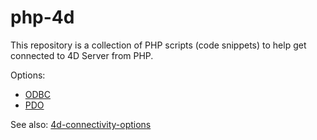 # php-4d

This repository is a collection of PHP scripts (code snippets) to help get connected to 4D Server from PHP.

Options:
* [ODBC](ODBC/)
* [PDO](PDO/)

See also: [4d-connectivity-options](https://github.com/tpenner/4d-connectivity-options#implementations)
